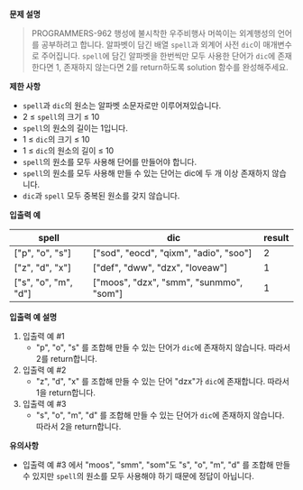 **문제 설명**

> PROGRAMMERS-962 행성에 불시착한 우주비행사 머쓱이는 외계행성의 언어를 공부하려고 합니다. 
> 알파벳이 담긴 배열 `spell`과 외계어 사전 `dic`이 매개변수로 주어집니다. 
> `spell`에 담긴 알파벳을 한번씩만 모두 사용한 단어가 `dic`에 존재한다면 1, 존재하지 않는다면 2를 return하도록 solution 함수를 완성해주세요.

**제한 사항**

- `spell`과 `dic`의 원소는 알파벳 소문자로만 이루어져있습니다.
- 2 ≤ `spell`의 크기 ≤ 10
- `spell`의 원소의 길이는 1입니다.
- 1 ≤ `dic`의 크기 ≤ 10
- 1 ≤ `dic`의 원소의 길이 ≤ 10
- `spell`의 원소를 모두 사용해 단어를 만들어야 합니다.
- `spell`의 원소를 모두 사용해 만들 수 있는 단어는 dic에 두 개 이상 존재하지 않습니다.
- `dic`과 `spell` 모두 중복된 원소를 갖지 않습니다.


**입출력 예**

| spell          | dic                                       | result |
|--------------|-------------------------------------------|--------|
| ["p", "o", "s"] | 	["sod", "eocd", "qixm", "adio", "soo"]	  |2|
| ["z", "d", "x"] | 	["def", "dww", "dzx", "loveaw"]          |1|
| ["s", "o", "m", "d"]	  | ["moos", "dzx", "smm", "sunmmo", "som"]   |1|

**입출력 예 설명**

1. 입출력 예 #1
    - "p", "o", "s" 를 조합해 만들 수 있는 단어가 `dic`에 존재하지 않습니다. 따라서 2를 return합니다.
2. 입출력 예 #2
    - "z", "d", "x" 를 조합해 만들 수 있는 단어 "dzx"가 `dic`에 존재합니다. 따라서 1을 return합니다.
3. 입출력 예 #3
   - "s", "o", "m", "d" 를 조합해 만들 수 있는 단어가 `dic`에 존재하지 않습니다. 따라서 2을 return합니다.


**유의사항**
- 입출력 예 #3 에서 "moos", "smm", "som"도 "s", "o", "m", "d" 를 조합해 만들 수 있지만 `spell`의 원소를 모두 사용해야 하기 때문에 정답이 아닙니다.


